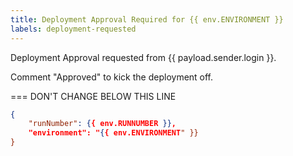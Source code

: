 ```yaml
---
title: Deployment Approval Required for {{ env.ENVIRONMENT }}
labels: deployment-requested
---
```


Deployment Approval requested from {{ payload.sender.login }}.

Comment "Approved" to kick the deployment off.

=== DON'T CHANGE BELOW THIS LINE
```json target_payload
{
    "runNumber": {{ env.RUNNUMBER }},
    "environment": "{{ env.ENVIRONMENT" }}
}
```